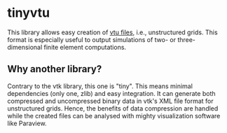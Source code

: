 # tinyvtu

This library allows easy creation of [vtu files](https://docs.vtk.org/en/latest/design_documents/VTKFileFormats.html),
i.e., unstructured grids. This format is especially useful to output simulations of two- or three-dimensional finite
element computations.

## Why another library?

Contrary to the vtk library, this one is "tiny". This means minimal dependencies (only one, zlib) and easy integration.
It can generate both compressed and uncompressed binary data in vtk's XML file format for unstructured grids. Hence, the
benefits of data compression are handled while the created files can be analysed with mighty visualization software like
Paraview.